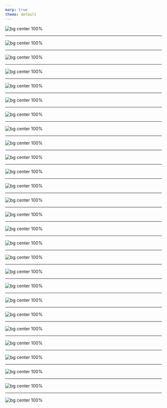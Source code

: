 ```yaml
---
marp: true
theme: default
---
```

<!-- Speaker notes for Slide 1. 
Can be multiple lines. -->

![bg center 100%](./images/Slide1.png)

---
<!-- Speaker notes for Slide 2. 
Can be multiple lines. -->

![bg center 100%](./images/Slide2.png)

---

![bg center 100%](./images/Slide3.png)

---

![bg center 100%](./images/Slide4.png)

---

![bg center 100%](./images/Slide5.png)

---

![bg center 100%](./images/Slide6.png)

---

![bg center 100%](./images/Slide7.png)

---

![bg center 100%](./images/Slide8.png)

---

![bg center 100%](./images/Slide9.png)

---

![bg center 100%](./images/Slide10.png)

---

![bg center 100%](./images/Slide11.png)

---

![bg center 100%](./images/Slide12.png)

---

![bg center 100%](./images/Slide13.png)

---

![bg center 100%](./images/Slide14.png)

---

![bg center 100%](./images/Slide15.png)

---

![bg center 100%](./images/Slide16.png)

---

![bg center 100%](./images/Slide17.png)

---

![bg center 100%](./images/Slide18.png)

---

![bg center 100%](./images/Slide19.png)

---

![bg center 100%](./images/Slide20.png)

---

![bg center 100%](./images/Slide21.png)

---

![bg center 100%](./images/Slide22.png)

---

![bg center 100%](./images/Slide23.png)

---

![bg center 100%](./images/Slide24.png)

---

![bg center 100%](./images/Slide25.png)

---

![bg center 100%](./images/Slide26.png)

---

![bg center 100%](./images/Slide27.png)
